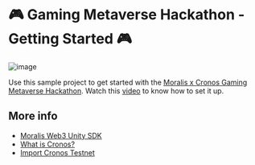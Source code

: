 # 🎮 Gaming Metaverse Hackathon - Getting Started 🎮
![image](https://user-images.githubusercontent.com/99496843/184018280-8b0a7fdb-e65a-49ce-85ca-65dbef86f1fa.png)

Use this sample project to get started with the [Moralis x Cronos Gaming Metaverse Hackathon](https://moralis.io/cronos-hackathon/). Watch this [video](https://youtu.be/umbFJtVdzM8) to know how to set it up.

## More info
* [Moralis Web3 Unity SDK](https://github.com/MoralisWeb3/web3-unity-sdk)
* [What is Cronos?](https://www.youtube.com/watch?v=TE7Pkx_z5m4)
* [Import Cronos Testnet](https://www.youtube.com/watch?v=WywvDJweQCw&t=2s)
